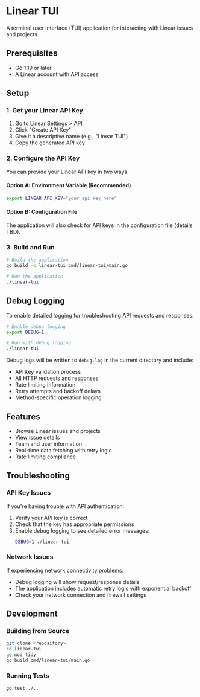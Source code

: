 # Linear TUI

A terminal user interface (TUI) application for interacting with Linear issues and projects.

## Prerequisites

- Go 1.19 or later
- A Linear account with API access

## Setup

### 1. Get your Linear API Key

1. Go to [Linear Settings > API](https://linear.app/settings/api)
2. Click "Create API Key"
3. Give it a descriptive name (e.g., "Linear TUI")
4. Copy the generated API key

### 2. Configure the API Key

You can provide your Linear API key in two ways:

#### Option A: Environment Variable (Recommended)
```bash
export LINEAR_API_KEY="your_api_key_here"
```

#### Option B: Configuration File
The application will also check for API keys in the configuration file (details TBD).

### 3. Build and Run

```bash
# Build the application
go build -o linear-tui cmd/linear-tui/main.go

# Run the application
./linear-tui
```

## Debug Logging

To enable detailed logging for troubleshooting API requests and responses:

```bash
# Enable debug logging
export DEBUG=1

# Run with debug logging
./linear-tui
```

Debug logs will be written to `debug.log` in the current directory and include:
- API key validation process
- All HTTP requests and responses
- Rate limiting information
- Retry attempts and backoff delays
- Method-specific operation logging

## Features

- Browse Linear issues and projects
- View issue details
- Team and user information
- Real-time data fetching with retry logic
- Rate limiting compliance

## Troubleshooting

### API Key Issues
If you're having trouble with API authentication:

1. Verify your API key is correct
2. Check that the key has appropriate permissions
3. Enable debug logging to see detailed error messages:
   ```bash
   DEBUG=1 ./linear-tui
   ```

### Network Issues
If experiencing network connectivity problems:
- Debug logging will show request/response details
- The application includes automatic retry logic with exponential backoff
- Check your network connection and firewall settings

## Development

### Building from Source
```bash
git clone <repository>
cd linear-tui
go mod tidy
go build cmd/linear-tui/main.go
```

### Running Tests
```bash
go test ./...
```